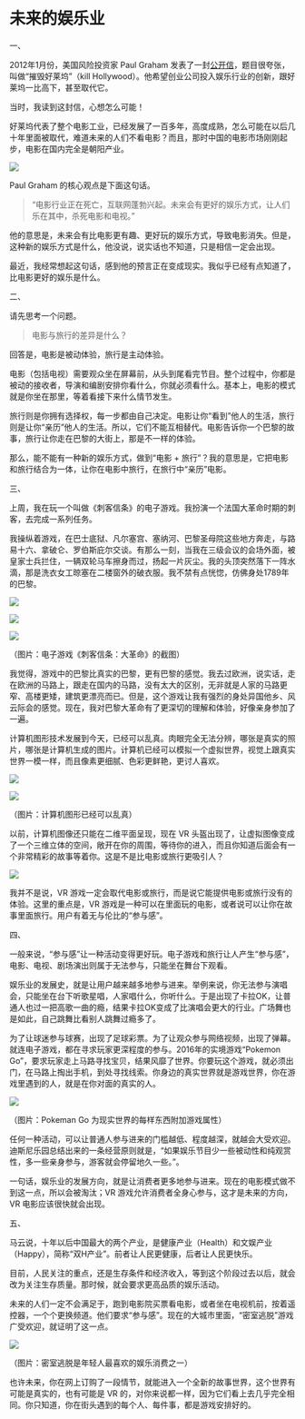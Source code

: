 # 未来的娱乐业

一、

2012年1月份，美国风险投资家 Paul Graham 发表了一封[公开信](http://www.businessinsider.com/y-combinator-startups-please-hurry-up-and-kill-hollywood-2012-1?IR=T&r=US&IR=T)，题目很夸张，叫做“摧毁好莱坞”（kill Hollywood）。他希望创业公司投入娱乐行业的创新，跟好莱坞一比高下，甚至取代它。

当时，我读到这封信，心想怎么可能！

好莱坞代表了整个电影工业，已经发展了一百多年，高度成熟，怎么可能在以后几十年里面被取代，难道未来的人们不看电影？而且，那时中国的电影市场刚刚起步，电影在国内完全是朝阳产业。

![](../images/kill-hollywood.jpg)

Paul Graham 的核心观点是下面这句话。

> “电影行业正在死亡，互联网蓬勃兴起。未来会有更好的娱乐方式，让人们乐在其中，杀死电影和电视。”

他的意思是，未来会有比电影更有趣、更好玩的娱乐方式，导致电影消失。但是，这种新的娱乐方式是什么，他没说，说实话也不知道，只是相信一定会出现。

最近，我经常想起这句话，感到他的预言正在变成现实。我似乎已经有点知道了，比电影更好的娱乐是什么。

二、

请先思考一个问题。

>  电影与旅行的差异是什么？

回答是，电影是被动体验，旅行是主动体验。

电影（包括电视）需要观众坐在屏幕前，从头到尾看完节目。整个过程中，你都是被动的接收者，导演和编剧安排你看什么，你就必须看什么。基本上，电影的模式就是你坐在那里，等着看接下来什么情节发生。

旅行则是你拥有选择权，每一步都由自己决定。电影让你“看到”他人的生活，旅行则是让你“亲历”他人的生活。所以，它们不能互相替代。电影告诉你一个巴黎的故事，旅行让你走在巴黎的大街上，那是不一样的体验。

那么，能不能有一种新的娱乐方式，做到“电影 + 旅行”？我的意思是，它把电影和旅行结合为一体，让你在电影中旅行，在旅行中“亲历”电影。

三、

上周，我在玩一个叫做《刺客信条》的电子游戏。我扮演一个法国大革命时期的刺客，去完成一系列任务。

我操纵着游戏，在巴士底狱、凡尔塞宫、塞纳河、巴黎圣母院这些地方奔走，与路易十六、拿破仑、罗伯斯庇尔交谈。有那么一刻，当我在三级会议的会场外面，被皇家士兵拦住，一辆双轮马车擦身而过，扬起一片灰尘。我的头顶突然落下一阵水滴，那是洗衣女工晾塞在二楼窗外的破衣服。我不禁有点恍惚，仿佛身处1789年的巴黎。

[![](../images/assassin-creed-1.jpg)](../images/assassin-creed-big-1.jpg)

[![](../images/assassin-creed.jpg)](../images/assassin-creed-big.jpg)

[![](../images/assassin-creed-2.jpg)](../images/assassin-creed-big-2.jpg)

（图片：电子游戏《刺客信条：大革命》的截图）

我觉得，游戏中的巴黎比真实的巴黎，更有巴黎的感觉。我去过欧洲，说实话，走在欧洲的马路上，跟走在国内的马路，没有太大的区别，无非就是人家的马路更窄、高楼更矮，建筑更漂亮而已。但是，这个游戏让我有强烈的身处异国他乡、风云际会的感觉。现在，我对巴黎大革命有了更深切的理解和体验，好像亲身参加了一遍。

计算机图形技术发展到今天，已经可以乱真。肉眼完全无法分辨，哪张是真实的照片，哪张是计算机生成的图片。计算机已经可以模拟一个虚拟世界，视觉上跟真实世界一模一样，而且像素更细腻、色彩更鲜艳，更讨人喜欢。

[![](../images/cg3.jpg)](../images/cg3-big.jpg)

[![](../images/cg2.jpg)](../images/cg2-big.jpg)

（图片：计算机图形已经可以乱真）

以前，计算机图像还只能在二维平面呈现，现在 VR 头盔出现了，让虚拟图像变成了一个三维立体的空间，敞开在你的周围，等待你的进入，而且你知道后面会有一个非常精彩的故事等着你。这是不是比电影或旅行更吸引人？

![](../images/vr-world.jpg)

我并不是说，VR 游戏一定会取代电影或旅行，而是说它能提供电影或旅行没有的体验。这里的重点是，VR 游戏是一种可以在里面玩的电影，或者说可以让你在故事里面旅行。用户有着无与伦比的“参与感”。

四、

一般来说，“参与感”让一种活动变得更好玩。电子游戏和旅行让人产生“参与感”，电影、电视、剧场演出则属于无法参与，只能坐在舞台下观看。

娱乐业的发展史，就是让用户越来越多地参与进来。举例来说，你无法参与演唱会，只能坐在台下听歌星唱，人家唱什么，你听什么。于是出现了卡拉OK，让普通人也过一把高歌一曲的瘾，结果卡拉OK变成了比演唱会更大的行业。广场舞也是如此，自己跳舞比看别人跳舞过瘾多了。

为了让球迷参与球赛，出现了足球彩票。为了让观众参与网络视频，出现了弹幕。就连电子游戏，都在寻求玩家更深程度的参与。2016年的实境游戏“Pokemon Go”，要求玩家走上马路寻找宝贝，结果风靡了世界。你要玩这个游戏，就必须出门，在马路上掏出手机，到处寻找线索。你身边的真实世界就是游戏世界，你在游戏里遇到的人，就是在你对面的真实的人。

![](../images/pokemon-go.jpg)

（图片：Pokeman Go 为现实世界的每样东西附加游戏属性）

任何一种活动，可以让普通人参与进来的门槛越低、程度越深，就越会大受欢迎。迪斯尼乐园总结出来的一条经营原则就是，“如果娱乐节目少一些被动性和纯观赏性，多一些亲身参与，游客就会停留地久一些。”。

一句话，娱乐业的发展方向，就是让消费者更多地参与进来。现在的电影模式做不到这一点，所以会被淘汰；VR 游戏允许消费者全身心参与，这才是未来的方向，VR 电影应该很快就会出现。

五、

马云说，十年以后中国最大的两个产业，是健康产业（Health）和文娱产业（Happy），简称“双H产业”。前者让人民更健康，后者让人民更快乐。

目前，人民关注的重点，还是生存条件和经济收入，等到这个阶段过去以后，就会改为关注生存质量。那时候，就会要求更高品质的娱乐活动。

未来的人们一定不会满足于，跑到电影院买票看电影，或者坐在电视机前，按着遥控器，一个个更换频道。他们要求“参与感”。现在的大城市里面，“密室逃脱”游戏广受欢迎，就证明了这一点。

![](../images/secret-room.jpg)

（图片：密室逃脱是年轻人最喜欢的娱乐消费之一）

也许未来，你在网上订购了一段情节，就能进入一个全新的故事世界，这个世界有可能是真实的，也有可能是 VR 的，对你来说都一样，因为它们看上去几乎完全相同。你只知道，你在街头遇到的每个人、每件事，都是游戏安排好的。

